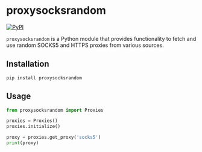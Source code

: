 # proxysocksrandom

[![PyPI](https://img.shields.io/pypi/v/proxysocksrandom.svg)](https://pypi.org/project/proxysocksrandom/)

`proxysocksrandom` is a Python module that provides functionality to fetch and use random SOCKS5 and HTTPS proxies from various sources.

## Installation

```pip install proxysocksrandom```

## Usage

```python
from proxysocksrandom import Proxies

proxies = Proxies()
proxies.initialize()

proxy = proxies.get_proxy('socks5')
print(proxy)
```
